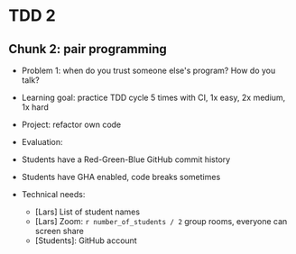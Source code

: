 # TDD 2

## Chunk 2: pair programming

 * Problem 1: when do you trust someone else's program? How do you talk?

 * Learning goal: practice TDD cycle 5 times with CI, 1x easy, 2x medium, 1x hard

 * Project: refactor own code

 * Evaluation: 
  * Students have a Red-Green-Blue GitHub commit history
  * Students have GHA enabled, code breaks sometimes

 * Technical needs: 
    * [Lars] List of student names
    * [Lars] Zoom: `r number_of_students / 2` group rooms, everyone can screen share
    * [Students]: GitHub account
